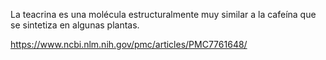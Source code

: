 La teacrina es una molécula estructuralmente muy similar a la cafeína que se sintetiza en algunas plantas.

https://www.ncbi.nlm.nih.gov/pmc/articles/PMC7761648/

